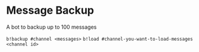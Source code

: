 # Message Backup
A bot to backup up to 100 messages

`b!backup #channel <messages>`
`b!load #channel-you-want-to-load-messages <channel id>`